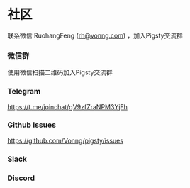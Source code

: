 # 社区

联系微信 RuohangFeng (rh@vonng.com) ，加入Pigsty交流群

### 微信群

使用微信扫描二维码加入Pigsty交流群

### Telegram

https://t.me/joinchat/gV9zfZraNPM3YjFh

### Github Issues

https://github.com/Vonng/pigsty/issues


### Slack


### Discord


